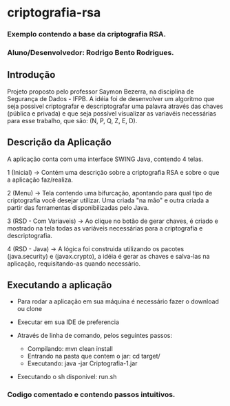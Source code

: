 # criptografia-rsa
### Exemplo contendo a base da criptografia RSA. 

### Aluno/Desenvolvedor: Rodrigo Bento Rodrigues.

## Introdução

Projeto proposto pelo professor Saymon Bezerra, na disciplina de Segurança de Dados - IFPB. A idéia foi de desenvolver um algoritmo que seja possivel criptografar e descriptografar uma palavra através das chaves (pública e privada) e que seja possível visualizar as variavéis necessárias para esse trabalho, que são: (N, P, Q, Z, E, D).

## Descrição da Aplicação

A aplicação conta com uma interface SWING Java, contendo 4 telas.

1 (Inicial) -> Contém uma descrição sobre a criptografia RSA e sobre o que a aplicação faz/realiza.

2 (Menu) -> Tela contendo uma bifurcação, apontando para qual tipo de criptografia você desejar utilizar. Uma criada "na mão" e outra criada a partir das ferramentas disponibilizadas pelo Java.

3 (RSD - Com Variaveis) -> Ao clique no botão de gerar chaves, é criado e mostrado na tela todas as variáveis necessárias para a criptografia e descriptografia.

4 (RSD - Java) -> A lógica foi construida utilizando os pacotes (java.security) e (javax.crypto), a idéia é gerar as chaves e salva-las na aplicação, requisitando-as quando necessário.

## Executando a aplicação

- Para rodar a aplicação em sua máquina é necessário fazer o download ou clone

- Executar em sua IDE de preferencia

- Através de linha de comando, pelos seguintes passos:

  - Compilando: mvn clean install
  - Entrando na pasta que contem o jar: cd target/  
  - Executando: java -jar Criptografia-1.jar

- Executando o sh disponivel: run.sh

### Codigo comentado e contendo passos intuitivos.


